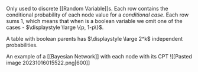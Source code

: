 Only used to discrete [[Random Variable]]s. Each row contains the conditional probability of each node value for a *conditional case*. Each row sums 1, which means that when is a boolean variable we omit one of the cases - $\displaystyle \large \{p, 1-p\}$.

A table with boolean parents has $\displaystyle \large 2^k$ independent probabilities.

An example of a [[Bayesian Network]] with each node with its CPT
![[Pasted image 20231016015522.png|600]]
